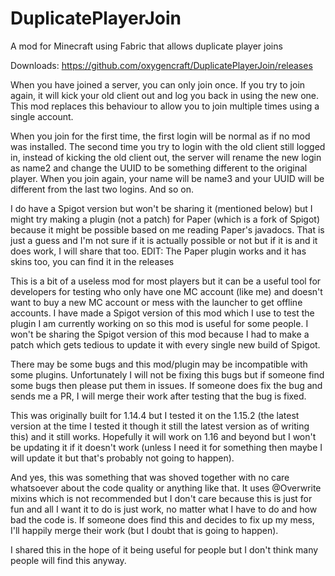 # DuplicatePlayerJoin
A mod for Minecraft using Fabric that allows duplicate player joins

Downloads: https://github.com/oxygencraft/DuplicatePlayerJoin/releases

When you have joined a server, you can only join once. If you try to join again, it will kick your old client out and log you back
in using the new one. This mod replaces this behaviour to allow you to join multiple times using a single account.

When you join for the first time, the first login will be normal as if no mod was installed. The second time you try to login
with the old client still logged in, instead of kicking the old client out, the server will rename the new login as name2 and
change the UUID to be something different to the original player. When you join again, your name will be name3 and your UUID
will be different from the last two logins. And so on.

I do have a Spigot version but won't be sharing it (mentioned below) but I might try making a plugin (not a patch) for Paper 
(which is a fork of Spigot) because it might be possible based on me reading Paper's javadocs. That is just a guess and I'm 
not sure if it is actually possible or not but if it is and it does work, I will share that too.
EDIT: The Paper plugin works and it has skins too, you can find it in the releases

This is a bit of a useless mod for most players but it can be a useful tool for developers for testing who only have one MC 
account (like me) and doesn't want to buy a new MC account or mess with the launcher to get offline accounts. I have made a Spigot
version of this mod which I use to test the plugin I am currently working on so this mod is useful for some people. I won't be sharing
the Spigot version of this mod because I had to make a patch which gets tedious to update it with every single new build of Spigot.

There may be some bugs and this mod/plugin may be incompatible with some plugins. Unfortunately I will not be fixing this bugs
but if someone find some bugs then please put them in issues. If someone does fix the bug and sends me a PR, I will merge their
work after testing that the bug is fixed.

This was originally built for 1.14.4 but I tested it on the 1.15.2 (the latest version at the time I tested it though it still
the latest version as of writing this) and it still works. Hopefully it will work on 1.16 and beyond but I won't be updating it
if it doesn't work (unless I need it for something then maybe I will update it but that's probably not going to happen).

And yes, this was something that was shoved together with no care whatsoever about the code quality or anything like that. It uses
@Overwrite mixins which is not recommended but I don't care because this is just for fun and all I want it to do is just work, no
matter what I have to do and how bad the code is. If someone does find this and decides to fix up my mess, I'll happily merge their
work (but I doubt that is going to happen).

I shared this in the hope of it being useful for people but I don't think many people will find this anyway.

